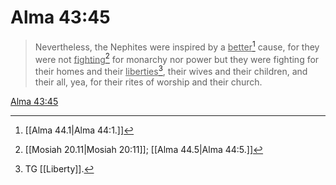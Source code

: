 # Alma 43:45

> Nevertheless, the Nephites were inspired by a <u>better</u>[^a] cause, for they were not <u>fighting</u>[^b] for monarchy nor power but they were fighting for their homes and their <u>liberties</u>[^c], their wives and their children, and their all, yea, for their rites of worship and their church.

[Alma 43:45](https://www.churchofjesuschrist.org/study/scriptures/bofm/alma/43?lang=eng&id=p45#p45)


[^a]: [[Alma 44.1|Alma 44:1.]]
[^b]: [[Mosiah 20.11|Mosiah 20:11]]; [[Alma 44.5|Alma 44:5.]]
[^c]: TG [[Liberty]].
